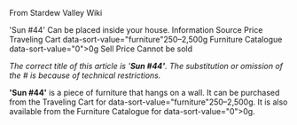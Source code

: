 From Stardew Valley Wiki

'Sun #44' Can be placed inside your house. Information Source Price Traveling Cart data-sort-value="furniture"250–2,500g Furniture Catalogue data-sort-value="0"&gt;0g Sell Price Cannot be sold

*The correct title of this article is '**Sun #44'**. The substitution or omission of the # is because of technical restrictions.*

**'Sun #44'** is a piece of furniture that hangs on a wall. It can be purchased from the Traveling Cart for data-sort-value="furniture"250–2,500g. It is also available from the Furniture Catalogue for data-sort-value="0"&gt;0g.